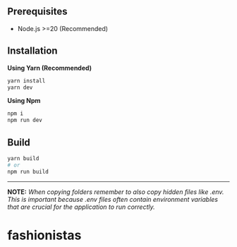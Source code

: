## Prerequisites

- Node.js >=20 (Recommended)

## Installation

**Using Yarn (Recommended)**

```sh
yarn install
yarn dev
```

**Using Npm**

```sh
npm i
npm run dev
```

## Build

```sh
yarn build
# or
npm run build
```

---

**NOTE:**
_When copying folders remember to also copy hidden files like .env. This is important because .env files often contain environment variables that are crucial for the application to run correctly._
# fashionistas

